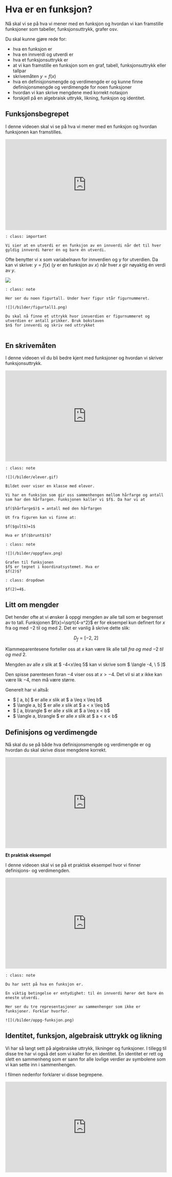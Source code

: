 # Hva er en funksjon?

Nå skal vi se på hva vi mener med en funksjon og hvordan vi kan framstille funksjoner som tabeller, funksjonsuttrykk, grafer osv.

Du skal kunne gjøre rede for:

* hva en funksjon er
* hva en innverdi og utverdi er
* hva et funksjonsuttrykk er
* at vi kan framstille en funksjon som en graf, tabell, funksjonsuttrykk eller tallpar
* skrivemåten $y=f(x)$
* hva en definisjonsmengde og verdimengde er og kunne finne definisjonsmengde og verdimengde for noen funksjoner
* hvordan vi kan skrive mengdene med korrekt notasjon
* forskjell på en algebraisk uttrykk, likning, funksjon og identitet.

## Funksjonsbegrepet

I denne videoen skal vi se på hva vi mener med en funksjon og hvordan funksjonen kan framstilles.

<div style="padding:56.25% 0 0 0;position:relative;"><iframe src="https://player.vimeo.com/video/321047094?h=48d904ca15&title=0&byline=0&portrait=0" style="position:absolute;top:0;left:0;width:100%;height:100%;" frameborder="0" allow="autoplay; fullscreen; picture-in-picture" allowfullscreen></iframe></div><script src="https://player.vimeo.com/api/player.js"></script>

```{admonition} Definisjon 
: class: important

Vi sier at en utverdi er en funksjon av en innverdi når det til hver gyldig innverdi hører én og bare én utverdi.

```
Ofte benytter vi x som variabelnavn for innverdien og y for utverdien. Da kan vi skrive: 
$y=f(x)$ ($y$ er en funksjon av $x$) når hver $x$ gir nøyaktig én verdi av $y$. 

![](/bilder/funk1.png)

```{admonition} Oppgave 1
: class: note

Her ser du noen figurtall. Under hver figur står figurnummeret.

![](/bilder/figurtall1.png)

Du skal nå finne et uttrykk hvor innverdien er figurnummeret og utverdien er antall prikker. Bruk bokstaven 
$n$ for innverdi og skriv ned uttrykket


```

## En skrivemåten


I denne videoen vil du bli bedre kjent med funksjoner og hvordan vi skriver funksjonsuttrykk. 

<div style="padding:56.25% 0 0 0;position:relative;"><iframe src="https://player.vimeo.com/video/321047749?h=4d31e260bb&title=0&byline=0&portrait=0" style="position:absolute;top:0;left:0;width:100%;height:100%;" frameborder="0" allow="autoplay; fullscreen; picture-in-picture" allowfullscreen></iframe></div><script src="https://player.vimeo.com/api/player.js"></script>


```{admonition} Oppgave 2
: class: note

![](/bilder/elever.gif)

Bildet over viser en klasse med elever.

Vi har en funksjon som gir oss sammenhengen mellom hårfarge og antall som har den hårfargen. Funksjonen kaller vi $f$. Da har vi at

$f($hårfarge$)$ = antall med den hårfargen 

Ut fra figuren kan vi finne at:

$f($gult$)=1$

Hva er $f($brunt$)$?

```

```{admonition} Oppgave 3
: class: note

![](/bilder/oppgfavx.png)

Grafen til funksjonen 
$f$ er tegnet i koordinatsystemet. Hva er 
$f(2)$?

```

```{admonition} Løsning
: class: dropdown

$f(2)=4$. 

```

## Litt om mengder

Det hender ofte at vi ønsker å oppgi mengden av alle tall som er begrenset av to tall. Funksjonen $f(x)=\sqrt{4-x^2}$ er for eksempel kun definert for $x$ fra og med $-2$ til og med $2$. Det er vanlig å skrive dette slik: 

$$D_f = \left[ -2, \ 2\right] $$

Klammeparentesene forteller oss at $x$ kan være lik alle tall *fra og med* $-2$ *til og med* $2$.

Mengden av alle $x$ slik at $ -4<x\leq 5$ kan vi skrive som $ \langle -4, \ 5 ]$ 

Den spisse parentesen foran $-4$ viser oss at $x>-4$. Det vil si at $x$ ikke kan være lik $-4$, men må være større.

Generelt har vi altså:

* $ [ a, b] $ er alle $x$ slik at $ a \leq x \leq b$ 
* $ \langle a, b] $ er alle $x$ slik at $ a < x \leq b$ 
* $ [ a, b\rangle $ er alle $x$ slik at $ a \leq x < b$ 
* $ \langle a, b\rangle $ er alle $x$ slik at $ a < x < b$ 

## Definisjons og verdimengde

Nå skal du se på både hva definisjonsmengde og verdimengde er og hvordan du skal skrive disse mengdene korrekt.

<div style="padding:56.25% 0 0 0;position:relative;"><iframe src="https://player.vimeo.com/video/321048099?h=6b8b4885b8&title=0&byline=0&portrait=0" style="position:absolute;top:0;left:0;width:100%;height:100%;" frameborder="0" allow="autoplay; fullscreen; picture-in-picture" allowfullscreen></iframe></div><script src="https://player.vimeo.com/api/player.js"></script>

**Et praktisk eksempel**

I denne videoen skal vi se på et praktisk eksempel hvor vi finner definisjons- og verdimengden.

<div style="padding:56.25% 0 0 0;position:relative;"><iframe src="https://player.vimeo.com/video/321048314?h=63780b4386&title=0&byline=0&portrait=0" style="position:absolute;top:0;left:0;width:100%;height:100%;" frameborder="0" allow="autoplay; fullscreen; picture-in-picture" allowfullscreen></iframe></div><script src="https://player.vimeo.com/api/player.js"></script>

```{admonition} Oppgave 4
: class: note

Du har sett på hva en funksjon er.

En viktig betingelse er entydighet: til én innverdi hører det bare én eneste utverdi.

Her ser du tre representasjoner av sammenhenger som ikke er funksjoner. Forklar hvorfor.

![](/bilder/oppg-funksjon.png)
```
## Identitet, funksjon, algebraisk uttrykk og likning

Vi har så langt sett på algebraiske uttrykk, likninger og funksjoner. I tillegg til disse tre har vi også det som vi kaller for en identitet. En identitet er rett og slett en sammenheng som er sann for alle lovlige verdier av symbolene som vi kan sette inn i sammenhengen. 

I filmen nedenfor forklarer vi disse begrepene.

<div style="padding:56.15% 0 0 0;position:relative;"><iframe src="https://player.vimeo.com/video/474685359?h=5935f48bb7&title=0&byline=0&portrait=0" style="position:absolute;top:0;left:0;width:100%;height:100%;" frameborder="0" allow="autoplay; fullscreen; picture-in-picture" allowfullscreen></iframe></div><script src="https://player.vimeo.com/api/player.js"></script>

